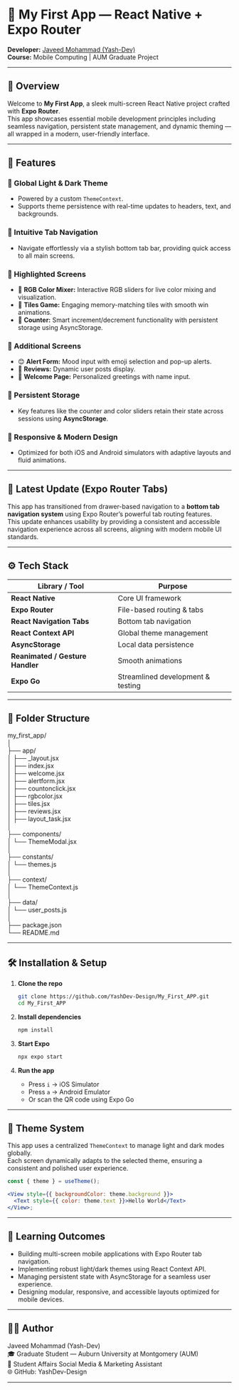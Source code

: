 # 📱 My First App — React Native + Expo Router

**Developer:** [Javeed Mohammad (Yash-Dev)](https://github.com/YashDev-Design)  
**Course:** Mobile Computing | AUM Graduate Project

---

## 🧩 Overview

Welcome to **My First App**, a sleek multi-screen React Native project crafted with **Expo Router**.  
This app showcases essential mobile development principles including seamless navigation, persistent state management, and dynamic theming — all wrapped in a modern, user-friendly interface.

---

## 🚀 Features

### 🎨 Global Light & Dark Theme

- Powered by a custom `ThemeContext`.
- Supports theme persistence with real-time updates to headers, text, and backgrounds.

### 📱 Intuitive Tab Navigation

- Navigate effortlessly via a stylish bottom tab bar, providing quick access to all main screens.

### 🧠 Highlighted Screens

- 🎨 **RGB Color Mixer:** Interactive RGB sliders for live color mixing and visualization.
- 🎯 **Tiles Game:** Engaging memory-matching tiles with smooth win animations.
- 🔢 **Counter:** Smart increment/decrement functionality with persistent storage using AsyncStorage.

### 🧩 Additional Screens

- 😊 **Alert Form:** Mood input with emoji selection and pop-up alerts.
- 💬 **Reviews:** Dynamic user posts display.
- 👋 **Welcome Page:** Personalized greetings with name input.

### 💾 Persistent Storage

- Key features like the counter and color sliders retain their state across sessions using **AsyncStorage**.

### 📱 Responsive & Modern Design

- Optimized for both iOS and Android simulators with adaptive layouts and fluid animations.

---

## 🌟 Latest Update (Expo Router Tabs)

This app has transitioned from drawer-based navigation to a **bottom tab navigation system** using Expo Router’s powerful tab routing features.  
This update enhances usability by providing a consistent and accessible navigation experience across all screens, aligning with modern mobile UI standards.

---

## ⚙️ Tech Stack

| Library / Tool                   | Purpose                           |
| -------------------------------- | --------------------------------- |
| **React Native**                 | Core UI framework                 |
| **Expo Router**                  | File-based routing & tabs         |
| **React Navigation Tabs**        | Bottom tab navigation             |
| **React Context API**            | Global theme management           |
| **AsyncStorage**                 | Local data persistence            |
| **Reanimated / Gesture Handler** | Smooth animations                 |
| **Expo Go**                      | Streamlined development & testing |

---

## 📂 Folder Structure

my_first_app/  
│  
├── app/  
│ ├── \_layout.jsx  
│ ├── index.jsx  
│ ├── welcome.jsx  
│ ├── alertform.jsx  
│ ├── countonclick.jsx  
│ ├── rgbcolor.jsx  
│ ├── tiles.jsx  
│ ├── reviews.jsx  
│ ├── layout_task.jsx  
│  
├── components/  
│ └── ThemeModal.jsx  
│  
├── constants/  
│ └── themes.js  
│  
├── context/  
│ └── ThemeContext.js  
│  
├── data/  
│ └── user_posts.js  
│  
├── package.json  
└── README.md

---

## 🛠️ Installation & Setup

1. **Clone the repo**

   ```bash
   git clone https://github.com/YashDev-Design/My_First_APP.git
   cd My_First_APP
   ```

2. **Install dependencies**

   ```bash
   npm install
   ```

3. **Start Expo**

   ```bash
   npx expo start
   ```

4. **Run the app**
   - Press `i` → iOS Simulator
   - Press `a` → Android Emulator
   - Or scan the QR code using Expo Go

---

## 🎨 Theme System

This app uses a centralized `ThemeContext` to manage light and dark modes globally.  
Each screen dynamically adapts to the selected theme, ensuring a consistent and polished user experience.

```jsx
const { theme } = useTheme();

<View style={{ backgroundColor: theme.background }}>
  <Text style={{ color: theme.text }}>Hello World</Text>
</View>;
```

---

## 🧠 Learning Outcomes

- Building multi-screen mobile applications with Expo Router tab navigation.
- Implementing robust light/dark themes using React Context API.
- Managing persistent state with AsyncStorage for a seamless user experience.
- Designing modular, responsive, and accessible layouts optimized for mobile devices.

---

## 👨‍💻 Author

Javeed Mohammad (Yash-Dev)  
🎓 Graduate Student — Auburn University at Montgomery (AUM)  
💼 Student Affairs Social Media & Marketing Assistant  
🌐 GitHub: YashDev-Design

---
